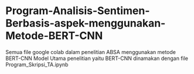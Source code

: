 # Program-Analisis-Sentimen-Berbasis-aspek-menggunakan-Metode-BERT-CNN

Semua file google colab dalam penelitian ABSA menggunakan metode BERT-CNN
Model Utama penelitian yaitu BERT-CNN dinamakan dengan file Program_Skripsi_TA.ipynb
